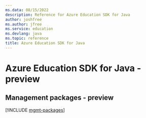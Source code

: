 ```yaml
---
ms.data: 08/15/2022
description: Reference for Azure Education SDK for Java
author: joshfree
ms.author: jfree
ms.service: education
ms.devlang: java
ms.topic: reference
title: Azure Education SDK for Java
---
```

# Azure Education SDK for Java - preview

## Management packages - preview
[!INCLUDE [mgmt-packages](education-mgmt-index.md)]